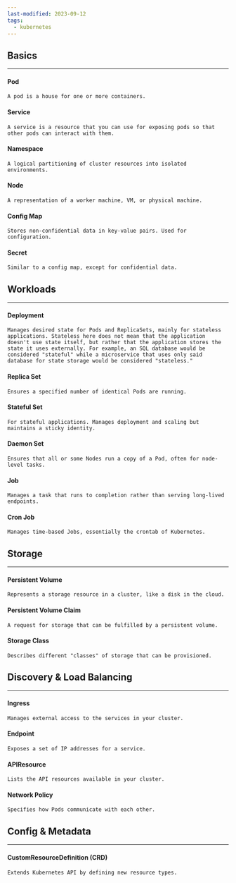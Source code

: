 ```yaml
---
last-modified: 2023-09-12
tags:
  - kubernetes
---
```

## Basics
---
#### Pod

```
A pod is a house for one or more containers.
```

#### Service

```
A service is a resource that you can use for exposing pods so that other pods can interact with them.
```

#### Namespace

```
A logical partitioning of cluster resources into isolated environments.
```

#### Node

```
A representation of a worker machine, VM, or physical machine.
```

#### Config Map

```
Stores non-confidential data in key-value pairs. Used for configuration.
```

#### Secret

```
Similar to a config map, except for confidential data.
```

## Workloads
---
#### Deployment

```
Manages desired state for Pods and ReplicaSets, mainly for stateless applications. Stateless here does not mean that the application doesn't use state itself, but rather that the application stores the state it uses externally. For example, an SQL database would be considered "stateful" while a microservice that uses only said database for state storage would be considered "stateless."
```

#### Replica Set

```
Ensures a specified number of identical Pods are running.
```

#### Stateful Set

```
For stateful applications. Manages deployment and scaling but maintains a sticky identity.
```

#### Daemon Set

```
Ensures that all or some Nodes run a copy of a Pod, often for node-level tasks.
```

#### Job

```
Manages a task that runs to completion rather than serving long-lived endpoints.
```

#### Cron Job

```
Manages time-based Jobs, essentially the crontab of Kubernetes.
```

## Storage
---
#### Persistent Volume

```
Represents a storage resource in a cluster, like a disk in the cloud.
```

#### Persistent Volume Claim

```
A request for storage that can be fulfilled by a persistent volume.
```

#### Storage Class

```
Describes different "classes" of storage that can be provisioned.
```

## Discovery & Load Balancing
---
#### Ingress

```
Manages external access to the services in your cluster.
```

#### Endpoint

```
Exposes a set of IP addresses for a service.
```

#### APIResource

```
Lists the API resources available in your cluster.
```

#### Network Policy

```
Specifies how Pods communicate with each other.
```

## Config & Metadata
---
#### CustomResourceDefinition (CRD)

```
Extends Kubernetes API by defining new resource types.
```
